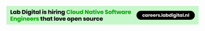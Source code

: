[![Lab Digital is hiring cloud native software engineers that love open source](https://raw.githubusercontent.com/labd/.github/main/profile/labd-cloud-native-software-engineer.jpg)](https://careers.labdigital.nl)
